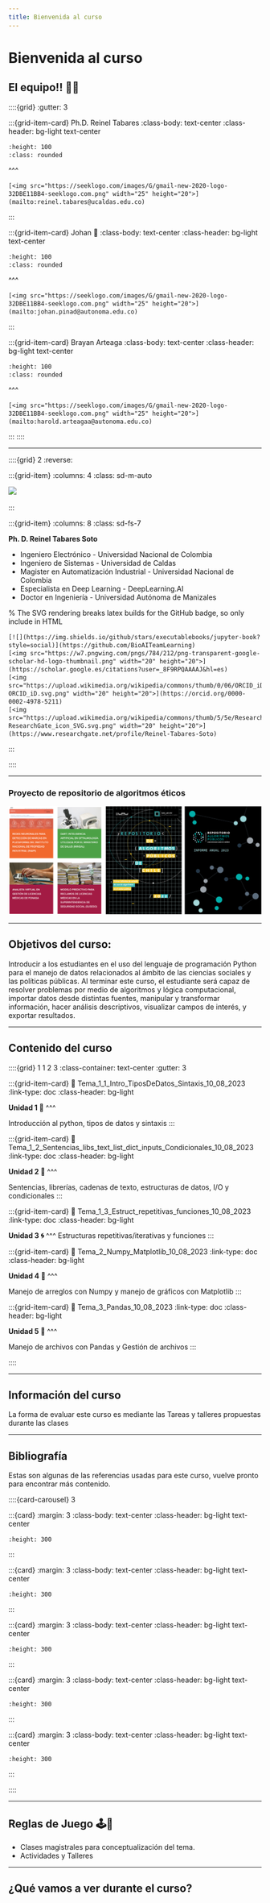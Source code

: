 ```yaml
---
title: Bienvenida al curso
---
```

# Bienvenida al curso

## El equipo!! 🦾🧠

::::{grid}
:gutter: 3

:::{grid-item-card} Ph.D. Reinel Tabares
:class-body: text-center
:class-header: bg-light text-center

```{image} images/rts.png
:height: 100
:class: rounded
```
^^^
```{only} html
[<img src="https://seeklogo.com/images/G/gmail-new-2020-logo-32DBE11BB4-seeklogo.com.png" width="25" height="20">](mailto:reinel.tabares@ucaldas.edu.co)
```
:::

:::{grid-item-card} Johan 🍍
:class-body: text-center
:class-header: bg-light text-center
```{image} images/jpd.png
:height: 100
:class: rounded
```
^^^
```{only} html
[<img src="https://seeklogo.com/images/G/gmail-new-2020-logo-32DBE11BB4-seeklogo.com.png" width="25" height="20">](mailto:johan.pinad@autonoma.edu.co)
```
:::

:::{grid-item-card} Brayan Arteaga
:class-body: text-center
:class-header: bg-light text-center
```{image} images/hba.png
:height: 100
:class: rounded
```
^^^
```{only} html
[<img src="https://seeklogo.com/images/G/gmail-new-2020-logo-32DBE11BB4-seeklogo.com.png" width="25" height="20">](mailto:harold.arteagaa@autonoma.edu.co)
```
:::
::::

---

::::{grid} 2
:reverse:

:::{grid-item}
:columns: 4
:class: sd-m-auto

<img src="https://upload.wikimedia.org/wikipedia/commons/3/35/Logo_Universidad_Adolfo_Ib%C3%A1%C3%B1ez.JPG" />

:::

:::{grid-item}
:columns: 8
:class: sd-fs-7

**Ph. D. Reinel Tabares Soto**

* Ingeniero Electrónico -  Universidad Nacional de Colombia
* Ingeniero de Sistemas - Universidad de Caldas
* Magister en Automatización Industrial - Universidad Nacional de Colombia
* Especialista en Deep Learning - DeepLearning.AI
* Doctor en Ingeniería - Universidad Autónoma de Manizales

% The SVG rendering breaks latex builds for the GitHub badge, so only include in HTML

```{only} html
[![](https://img.shields.io/github/stars/executablebooks/jupyter-book?style=social)](https://github.com/BioAITeamLearning)
[<img src="https://w7.pngwing.com/pngs/784/212/png-transparent-google-scholar-hd-logo-thumbnail.png" width="20" height="20">](https://scholar.google.es/citations?user=_8F9RPQAAAAJ&hl=es)
[<img src="https://upload.wikimedia.org/wikipedia/commons/thumb/0/06/ORCID_iD.svg/2048px-ORCID_iD.svg.png" width="20" height="20">](https://orcid.org/0000-0002-4978-5211)
[<img src="https://upload.wikimedia.org/wikipedia/commons/thumb/5/5e/ResearchGate_icon_SVG.svg/1200px-ResearchGate_icon_SVG.svg.png" width="20" height="20">](https://www.researchgate.net/profile/Reinel-Tabares-Soto)
```

:::

::::

---

### Proyecto de repositorio de algoritmos éticos


<a href="https://www.algoritmospublicos.cl/">
    <img src="images/globlabAlgoEticos.png" alt="RepoAlgoritmosEticos">
</a>

---

## Objetivos del curso:

Introducir a los estudiantes en el uso del lenguaje de programación Python para el manejo de datos relacionados al ámbito de las ciencias sociales y las políticas públicas. Al terminar este curso, el estudiante será capaz de resolver problemas por medio de algoritmos y lógica computacional, importar datos desde distintas fuentes, manipular y transformar información, hacer análisis descriptivos, visualizar campos de interés, y exportar resultados.

---

## Contenido del curso

::::{grid} 1 1 2 3
:class-container: text-center
:gutter: 3

:::{grid-item-card}
:link: Tema_1_1_Intro_TiposDeDatos_Sintaxis_10_08_2023
:link-type: doc
:class-header: bg-light

**Unidad 1 🤝**
^^^

Introducción al python, tipos de datos y sintaxis
:::

:::{grid-item-card}
:link: Tema_1_2_Sentencias_libs_text_list_dict_inputs_Condicionales_10_08_2023
:link-type: doc
:class-header: bg-light

**Unidad 2 🐍**
^^^

Sentencias, librerías, cadenas de texto, estructuras de datos, I/O y condicionales
:::

:::{grid-item-card}
:link: Tema_1_3_Estruct_repetitivas_funciones_10_08_2023
:link-type: doc
:class-header: bg-light

**Unidad 3 🌀**
^^^
Estructuras repetitivas/iterativas y funciones
:::

:::{grid-item-card}
:link: Tema_2_Numpy_Matplotlib_10_08_2023
:link-type: doc
:class-header: bg-light

**Unidad 4 🚀**
^^^

Manejo de arreglos con Numpy y manejo de gráficos con Matplotlib
:::

:::{grid-item-card}
:link: Tema_3_Pandas_10_08_2023
:link-type: doc
:class-header: bg-light

**Unidad 5 🐼**
^^^

Manejo de archivos con Pandas y Gestión de archivos
:::

::::

---

## Información del curso

La forma de evaluar este curso es mediante las Tareas y talleres propuestas durante las clases

---

## Bibliografía
Estas son algunas de las referencias usadas para este curso, vuelve pronto para encontrar más contenido.

::::{card-carousel} 3

:::{card}
:margin: 3
:class-body: text-center
:class-header: bg-light text-center

```{image} https://images.cdn1.buscalibre.com/fit-in/360x360/9b/60/9b604c0a5d8f77c64be6bf1318c9eb59.jpg
:height: 300
```

:::

:::{card}
:margin: 3
:class-body: text-center
:class-header: bg-light text-center

```{image} https://images-na.ssl-images-amazon.com/images/I/91QBEYSpnLL._AC_UL600_SR600,600_.jpg
:height: 300
```
:::

:::{card}
:margin: 3
:class-body: text-center
:class-header: bg-light text-center

```{image} https://images.cdn2.buscalibre.com/fit-in/360x360/50/19/6a7d4496c65bdf02a732d20e3cf12c3d.jpg
:height: 300
```

:::

:::{card}
:margin: 3
:class-body: text-center
:class-header: bg-light text-center

```{image} https://img.tradepub.com/free/w_webd14/images/w_webd14c8.jpg
:height: 300
```

:::

:::{card}
:margin: 3
:class-body: text-center
:class-header: bg-light text-center

```{image} https://ipython.org/_images/ipython-cookbook-2nd.png
:height: 300
```
:::

::::

---

## Reglas de Juego 🕹️📏

* Clases magistrales para conceptualización del tema.
* Actividades y Talleres

---

## ¿Qué vamos a ver durante el curso?

```{tableofcontents}
```